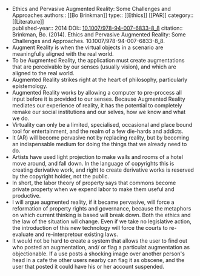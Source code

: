 - Ethics and Pervasive Augmented Reality: Some Challenges and Approaches
  authors::  [[Bo Brinkman]]
  type:: [[Ethics]] [[PAR]] 
  category:: [[Literature]]  
  published-year:: 2014
  DOI:: [10.1007/978-94-007-6833-8_8](https://doi.org/10.1007/978-94-007-6833-8_8) 
  citation:: Brinkman, Bo. (2014). Ethics and Pervasive Augmented Reality: Some Challenges and Approaches. 10.1007/978-94-007-6833-8_8.
- Augment Reality is when the virtual objects in a scenario are meaningfully aligned with the real world.
- To be Augmented Reality, the application must create augmentations that are perceivable by our senses (usually vision), and which are aligned to the real world.
- Augmented Reality strikes right at the heart of philosophy, particularly epistemology.
- Augmented Reality works by allowing a computer to pre-process all input before it is provided to our senses. Because Augmented Reality mediates our experience of reality, it has the potential to completely remake our social institutions and our selves, how we know and what we do.
- Virtuality can only be a limited, specialised, occasional and place bound tool for entertainment, and the realm of a few die-hards and addicts.
- It (AR) will become pervasive not by replacing reality, but by becoming an indispensable medium for doing the things that we already need to do.
- Artists have used light projection to make walls and rooms of a hotel move around, and fall down. In the language of copyrights this is creating derivative work, and right to create derivative works is reserved by the copyright  holder, not the public.
- In short, the labor theory of property says that commons become private property when we expend labor to make them useful and productive.
- I will argue augmented reality, if it became pervasive, will force a reformation of property rights and governance, because the metaphors on which current thinking is based will break down. Both the ethics and the law of the situation wll change. Even if we take no legislative action, the introduction of this new technology will force the courts to re-evaluate and re-interpretour existing laws.
- It would not be hard to create a system that allows the user to find out who posted an augmentation, and/ or flag a particulat augmentation as objectionable. If a use posts a shocking image over another person's head in a cafe the other users nearby can flag it as obscene, and the user that posted it could have his or her account suspended.